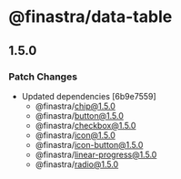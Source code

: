 # @finastra/data-table

## 1.5.0

### Patch Changes

- Updated dependencies [6b9e7559]
  - @finastra/chip@1.5.0
  - @finastra/button@1.5.0
  - @finastra/checkbox@1.5.0
  - @finastra/icon@1.5.0
  - @finastra/icon-button@1.5.0
  - @finastra/linear-progress@1.5.0
  - @finastra/radio@1.5.0
